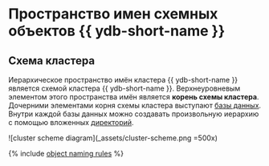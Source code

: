 # Пространство имен схемных объектов {{ ydb-short-name }} 

## Схема кластера

Иерархическое пространство имён кластера {{ ydb-short-name }} является схемой кластера {{ ydb-short-name }}. Верхнеуровневым элементом этого пространства имён является **корень схемы кластера**. Дочерними элементами корня схемы кластера выступают [базы данных](../../concepts/glossary.md#database). Внутри каждой базы данных можно создавать произвольную иерархию с помощью вложенных [директорий](dir.md).

![cluster scheme diagram](_assets/cluster-scheme.png =500x)

{% include [object naming rules](_includes/object-naming-rules.md) %}